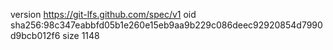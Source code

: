version https://git-lfs.github.com/spec/v1
oid sha256:98c347eabbfd05b1e260e15eb9aa9b229c086deec92920854d7990d9bcb012f6
size 1148
